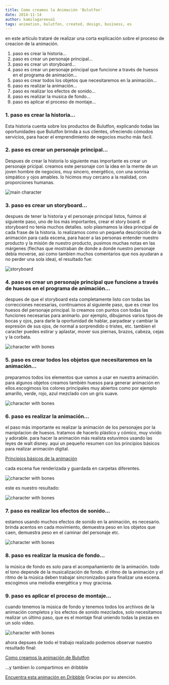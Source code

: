 ```yaml
---
title: Como creamos la Animación 'Bulutfon'
date: 2014-11-14
author: kamilagareeva1
tags: animation, bulutfon, created, design, business, es
---
```


en este artículo trataré de realizar una corta explicación sobre el proceso de creacion de la animación.

1. paso es crear la historia…
2. paso es crear un personaje principal…
3. paso es crear un storyboard…
4. paso es crear un personaje principal que funcione a través de huesos en el programa de animación…
5. paso es crear todos los objetos que necesitaremos en la animación…
6. paso es realizar la animación…
7. paso es realizar los efectos de sonido…
8. paso es realizar la musica de fondo…
9. paso es aplicar el proceso de montaje...


### 1. paso es crear la historia…

Esta historia cuenta sobre los productos de Bulutfon, explicando todas las oportunidades que Bulutfon brinda a sus clientes, ofreciendo cómodos servicios, para hacer el emprendimiento de negocios mucho más facil.

### 2. paso es crear un personaje principal…

Despues de crear la historia lo siguiente mas importante es crear un personaje pricipal. creamos este personaje con la idea en la mente de un joven hombre de negocios, muy sincero, energético, con una sonrisa simpático y ojos amables. lo hicimos muy cercano a la realidad, con proporciones humanas.

![main character](../assets/images/articles/2014-11-14-how-we-created-bulutfon-animation/2014-11-14-how-we-created-bulutfon-animation-character.jpg)

### 3. paso es crear un storyboard…

despues de tener la historia y el personaje principal listos, fuimos al siguiente paso, uno de los más importantes, crear el story board. el storyboard no tenia muchos detalles. solo plasmamos la idea principal de cada frase de la historia. lo realizamos como un pequeña descripción de la animación para cada escena, para hacer a las personas entender nuestro producto y la misión de nuestro producto, pusimos muchas notas en las márgenes (flechas que mostraban de donde a donde nuestro personaje debía moverse, asi como tambien muchos comentarios que nos ayudaran a no perder una sola idea), el resultado fue:

![storyboard](../assets/images/articles/2014-11-14-how-we-created-bulutfon-animation/2014-11-14-how-we-created-bulutfon-animation-storyboard.jpg)

### 4. paso es crear un personaje principal que funcione a través de huesos en el programa de animación…

despues de que el storyboard esta completamente listo con todas las correcciones necesarias, continuamos al siguiente paso, que es crear los huesos del personaje principal. lo creamos con puntos con todas las funciones necesarias para animarlo. por ejemplo, dibujamos varios tipos de bocas y ojos, para darle la oportunidad de hablar, parpadear y cambiar la expresión de sus ojos, de normal a sorprendido o tristes, etc. tambien el caracter puedes estirar y aplastar, mover sus piernas, brazos, cabeza, cejas y la corbata.

![character with bones](../assets/images/articles/2014-11-14-how-we-created-bulutfon-animation/2014-11-14-how-we-created-bulutfon-animation-bones.JPG)


### 5. paso es crear todos los objetos que necesitaremos en la animación…

preparamos todos los elementos que vamos a usar en nuestra animación. para algunos objetos creamos también huesos para generar animación en ellos.escogimoss los colores principales muy abiertos como por ejemplo amarillo, verde, rojo, azul mezclado con un gris suave.

![character with bones](../assets/images/articles/2014-11-14-how-we-created-bulutfon-animation/2014-11-14-how-we-created-bulutfon-animation-objects.JPG)

### 6. paso es realizar la animación…

el paso más importante es realizar la animación de los personajes por la manipılacion de huesos. tratamos de hacerlo plástico y cómico, muy vivido y adorable. para hacer la animación más realista estuvimos usando las leyes de walt disney.
aqui un pequeño resumen con los principios básicos para realizar animación digital.

 [Principios básicos de la animación](http://www.youtube.com/watch?v=bHfDEsNLg34 )

cada escena fue renderizada y guardada en carpetas diferentes.

![character with bones](../assets/images/articles/2014-11-14-how-we-created-bulutfon-animation/2014-11-14-how-we-created-bulutfon-animation-timeline.jpg)

este es nuestro resultado:

![character with bones](../assets/images/articles/2014-11-14-how-we-created-bulutfon-animation/2014-11-14-how-we-created-bulutfon-animation-story.jpg)

### 7. paso es realizar los efectos de sonido…

estamos usando muchos efectos de sonido en la animación, es necesario. brinda acentos en cada movimiento, demuestra peso en los objetos que caen, demuestra peso en el caminar del personaje etc.

![character with bones](/assets/images/articles/2014-11-14-how-we-created-bulutfon-animation/2014-11-14-how-we-created-bulutfon-animation-voice.jpg)

### 8. paso es realizar la musica de fondo…

la música de fondo es solo para el acompañamiento de la animación. todo el tono depende de la musicalización de fondo. el ritmo de la animación y el ritmo de la música deben trabajar sincronizados para finalizar una escena. escogimos una melodía energética y muy graciosa.

### 9. paso es aplicar el proceso de montaje...

cuando tenemos la música de fondo y tenemos todos los archivos de la animación completos y los efectos de sonido mezclados, solo necesitamos realizar un último paso, que es el montaje final uniendo todas la piezas en un solo video.

![character with bones](/assets/images/articles/2014-11-14-how-we-created-bulutfon-animation/2014-11-14-how-we-created-bulutfon-animation-merge.jpg)

ahora depsues de todo el trabajo realizado podemos observar nuestro resultado final:

[Como creamos la animación de Bulutfon](http://vimeo.com/102756655)

...y tambien lo compartimos en dribbble

 [Encuentra esta animación en Dribbble](https://dribbble.com/shots/1676198-Bulutfon-Animation)
Gracias por su atención.